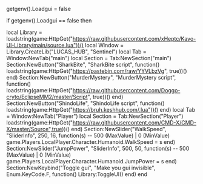getgenv().Loadgui = false

if getgenv().Loadgui == false then


local Library = loadstring(game:HttpGet("https://raw.githubusercontent.com/xHeptc/Kavo-UI-Library/main/source.lua"))()
local Window = Library.CreateLib("LUCAS_HUB", "Sentinel")
local Tab = Window:NewTab("main")
local Section = Tab:NewSection("main")
Section:NewButton("SharkBite", "SharkBite script", function()
loadstring(game:HttpGet("https://pastebin.com/raw/YYVLbzVg", true))()
end)
Section:NewButton("MurderMystery", "MurderMystery script", function()
loadstring(game:HttpGet("https://raw.githubusercontent.com/Doggo-cryto/EclipseMM2/master/Script", true))()
end)
Section:NewButton("ShindoLife", "ShindoLife script", function()
loadstring(game:HttpGet("https://bruh.keshhub.com/.lua"))()
end)
local Tab = Window:NewTab("Player")
local Section = Tab:NewSection("Player")
loadstring(game:HttpGet("https://raw.githubusercontent.com/CMD-X/CMD-X/master/Source",true))()
end)
Section:NewSlider("WalkSpeed", "SliderInfo", 250, 16, function(s) -- 500 (MaxValue) | 0 (MinValue)
    game.Players.LocalPlayer.Character.Humanoid.WalkSpeed = s
end)
Section:NewSlider("JumpPower", "SliderInfo", 500, 50, function(s) -- 500 (MaxValue) | 0 (MinValue)
    game.Players.LocalPlayer.Character.Humanoid.JumpPower = s
end)
Section:NewKeybind("Toggle gui", "Make you gui invisible", Enum.KeyCode.F, function()
	Library:ToggleUI()
end)
end
